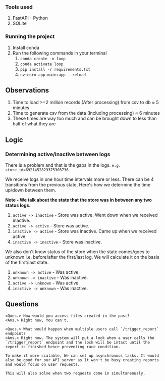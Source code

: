 ### Tools used

1. FastAPI - Python
2. SQLite

### Running the project

1. Install conda
2. Run the following commands in your terminal
   1. `conda create -n loop`
   2. `conda activate loop`
   3. `pip install -r requirements.txt`
   4. `uvicorn app.main:app --reload`

## Observations

1. Time to load >=2 million records (After processing) from csv to db ≈ 5 minutes
2. Time to generate csv from the data (Including processing) ≈ 6 minutes
3. These times are way too much and can be brought down to less than half of what they are

## Logic

### Determining active/inactive between logs

There is a problem and that is the gaps in the logs. `e.g. store_id=6921452823375303736`

We receive logs in one hour time intervals more or less. There can be 4 transitions from the previous state, Here's how we determine the time up/down between them.

<b>Note - We talk about the state that the store was in between any two status logs.</b>

1. `active -> inactive` - Store was active. Went down when we received inactive.
2. `active -> active` - Store was active.
3. `inactive -> active` - Store was inactive. Came up when we received active.
4. `inactive -> inactive` - Store was inactive.

We also don't know status of the store when the state comes/goes to unknown i.e. before/after the first/last log. We will calculate it on the basis of the first/last state.

1. `unknown -> active` - Was active.
2. `unknown -> inactive` - Was inactive.
3. `active -> unknown` - Was active.
4. `inactive -> unknown` - Was inactive.

## Questions

```
<Ques.> How would you access files created in the past?
<Ans.> Right now, You can't.
```

```
<Ques.> What would happen when multiple users call `/trigger_report` endpoint?
<Ans.> Right now. The system will put a lock when a user calls the `/trigger_report` endpoint and the lock will be intact until the report is finished hence preventing race condition.

To make it more scalable, We can set up asynchronous tasks. It would also be good for our API server as It won't be busy creating reports and would focus on user requests.

This will also solve when two requests come in simultaneously.
```
